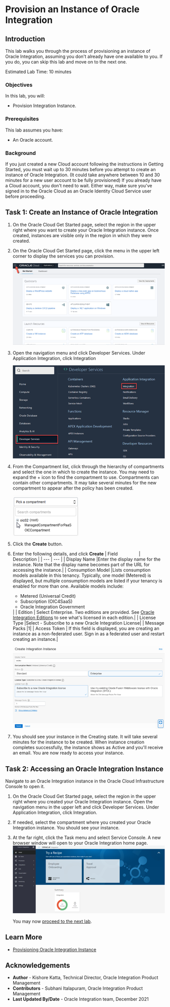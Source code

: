 # Provision an Instance of Oracle Integration

## Introduction

This lab walks you through the process of provisioning an instance of Oracle Integration, assuming you don't already have one available to you. If you do, you can skip this lab and move on to the next one.

Estimated Lab Time: 10 minutes

### Objectives

In this lab, you will:
* Provision Integration Instance.

### Prerequisites

This lab assumes you have:
* An Oracle account.

### Background

If you just created a new Cloud account following the instructions in Getting Started, you must wait up to 30 minutes before you attempt to create an instance of Oracle Integration. (It could take anywhere between 10 and 30 minutes for a new user account to be fully provisioned) If you already have a Cloud account, you don't need to wait. Either way, make sure you've signed in to the Oracle Cloud as an Oracle Identity Cloud Service user before proceeding.

## Task 1: Create an Instance of Oracle Integration

1. On the Oracle Cloud Get Started page, select the region in the upper right where you want to create your Oracle Integration instance. Once created, instances are visible only in the region in which they were created.

2. On the Oracle Cloud Get Started page, click the menu in the upper left corner to display the services you can provision. 

	![](./images/hamburger.png)

3. Open the navigation menu and click Developer Services. Under Application Integration, click Integration

	![](./images/integration-landing-page.png)

4. From the Compartment list, click through the hierarchy of compartments and select the one in which to create the instance. You may need to expand the + icon to find the compartment to use. Compartments can contain other compartments. It may take several minutes for the new compartment to appear after the policy has been created.

	![](./images/compartment_expand.png)

5. Click the **Create** button.

6. Enter the following details, and click **Create**
| Field &nbsp; &nbsp; &nbsp; &nbsp; &nbsp; &nbsp; &nbsp; &nbsp; | Description |
| --- | --- |
| Display Name |Enter the display name for the instance. Note that the display name becomes part of the URL for accessing the instance.|
| Consumption Model |Lists consumption models available in this tenancy. Typically, one model (Metered) is displayed, but multiple consumption models are listed if your tenancy is enabled for more than one. Available models include:<p></p><ul><li>Metered (Universal Credit)</li></ul><ul><li>Subscription (OIC4SaaS)</li></ul><ul><li>Oracle Integration Government</li></ul>|
| Edition | Select Enterprise. Two editions are provided. See [Oracle Integration Editions](https://docs.oracle.com/en/cloud/paas/integration-cloud/oracle-integration-oci/oracle-integration-editions.html#GUID-ED23D612-B34E-400D-8039-DBCEF5101AF4) to see what's licensed in each edition.|
| License Type |Select - Subscribe to a new Oracle Integration License|
| Message Packs |1|
| Access Token | If this field is displayed, you are creating an instance as a non-federated user. Sign in as a federated user and restart creating an instance.|

	![](./images/provision-oic-instance-1.png)

7. You should see your instance in the Creating state. It will take several minutes for the instance to be created. When instance creation completes successfully, the instance shows as Active and you'll receive an email. You are now ready to access your instance.

## Task 2: Accessing an Oracle Integration Instance

Navigate to an Oracle Integration instance in the Oracle Cloud Infrastructure Console to open it.

1. On the Oracle Cloud Get Started page, select the region in the upper right where you created your Oracle Integration instance. Open the navigation menu in the upper left and click Developer Services. Under Application Integration, click Integration.
2. If needed, select the compartment where you created your Oracle Integration instance. You should see your instance.
3. At the far right, click the Task menu and select Service Console. A new browser window will open to your Oracle Integration home page.
	![](./images/oic-homepage.png)

	You may now [proceed to the next lab](#next).

## Learn More

* [Provisioning Oracle Integration Instance](https://docs.oracle.com/en/cloud/paas/integration-cloud/oracle-integration-oci/creating-oracle-integration-instance.html#GUID-930F40E8-5149-4091-9CDA-8E05C8449BA6)


## Acknowledgements
* **Author** - Kishore Katta, Technical Director, Oracle Integration Product Management
* **Contributors** - Subhani Italapuram, Oracle Integration Product Management
* **Last Updated By/Date** - Oracle Integration team, December 2021
